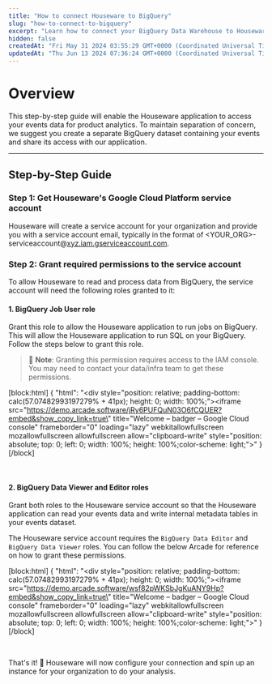 ```yaml
---
title: "How to connect Houseware to BigQuery"
slug: "how-to-connect-to-bigquery"
excerpt: "Learn how to connect your BigQuery Data Warehouse to Houseware."
hidden: false
createdAt: "Fri May 31 2024 03:55:29 GMT+0000 (Coordinated Universal Time)"
updatedAt: "Thu Jun 13 2024 07:36:24 GMT+0000 (Coordinated Universal Time)"
---
```

# Overview

This step-by-step guide will enable the Houseware application to access your events data for product analytics. To maintain separation of concern, we suggest you create a separate BigQuery dataset containing your events and share its access with our application.  

***

## Step-by-Step Guide

### Step 1: Get Houseware's Google Cloud Platform service account

Houseware will create a service account for your organization and provide you with a service account email, typically in the format of \<YOUR_ORG>-serviceaccount@[xyz.iam.gserviceaccount.com](mailto:xyz@abc.com).

### Step 2: Grant required permissions to the service account

To allow Houseware to read and process data from BigQuery, the service account will need the following roles granted to it:

#### 1. BigQuery Job User role

Grant this role to allow the Houseware application to run jobs on BigQuery. This will allow the Houseware application to run SQL on your BigQuery. Follow the steps below to grant this role.

> 📘 **Note**: Granting this permission requires access to the IAM console. You may need to contact your data/infra team to get these permissions.

[block:html]
{
  "html": "<div style=\"position: relative; padding-bottom: calc(57.07482993197279% + 41px); height: 0; width: 100%;\"><iframe src=\"https://demo.arcade.software/jRy6PUFQuN03O6fCQUER?embed&show_copy_link=true\" title=\"Welcome – badger – Google Cloud console\" frameborder=\"0\" loading=\"lazy\" webkitallowfullscreen mozallowfullscreen allowfullscreen allow=\"clipboard-write\" style=\"position: absolute; top: 0; left: 0; width: 100%; height: 100%;color-scheme: light;\"></iframe></div>"
}
[/block]


<br />

#### 2. BigQuery Data Viewer and Editor roles

Grant both roles to the Houseware service account so that the Houseware application can read your events data and write internal metadata tables in your events dataset.

The Houseware service account requires the `BigQuery Data Editor` and `BigQuery Data Viewer` roles. You can follow the below Arcade for reference on how to grant these permissions.

[block:html]
{
  "html": "<div style=\"position: relative; padding-bottom: calc(57.07482993197279% + 41px); height: 0; width: 100%;\"><iframe src=\"https://demo.arcade.software/wsf82pWKSbJgKuANY9Hp?embed&show_copy_link=true\" title=\"Welcome – badger – Google Cloud console\" frameborder=\"0\" loading=\"lazy\" webkitallowfullscreen mozallowfullscreen allowfullscreen allow=\"clipboard-write\" style=\"position: absolute; top: 0; left: 0; width: 100%; height: 100%;color-scheme: light;\"></iframe></div>"
}
[/block]


<br />

That's it! :tada: Houseware will now configure your connection and spin up an instance for your organization to do your analysis.
